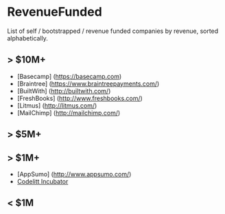 RevenueFunded
=============
List of self / bootstrapped / revenue funded companies by revenue, sorted alphabetically.

&gt; $10M+
-------
* [Basecamp] (https://basecamp.com)
* [Braintree] (https://www.braintreepayments.com/)
* [BuiltWith] (http://builtwith.com/)
* [FreshBooks] (http://www.freshbooks.com/)
* [Litmus] (http://litmus.com/)
* [MailChimp] (http://mailchimp.com/)

&gt; $5M+
-------

&gt; $1M+
-------
 * [AppSumo] (http://www.appsumo.com/)
 * [Codelitt Incubator](http://www.codelitt.com)

&lt; $1M
------
